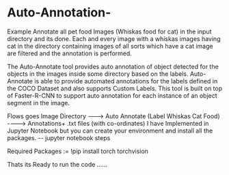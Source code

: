# Auto-Annotation-
Example Annotate all pet food Images (Whiskas food for cat) in the input directory and its done. Each and every image with a whiskas images having cat in the directory containing images of all sorts which have a cat image are filtered and the annotation is performed.

The Auto-Annotate tool provides auto annotation of object detected for the objects in the images inside some directory based on the labels. Auto-Annotate is able to provide automated annotations for the labels defined in the COCO Dataset and also supports Custom Labels. This tool is built on top of Faster-R-CNN to support auto annotation for each instance of an object segment in the image. 

Flows goes 
Image Directory ---> Auto Annotate (Label Whiskas Cat Food) ----> Annotations+ .txt files (with co-ordinates)
I have Implemented in Jupyter Notebook but you can create your environment and install all the packages.
-- jupyter notebook steps

Required Packages := 
!pip install torch torchvision

Thats its 
Ready to run the code ......
